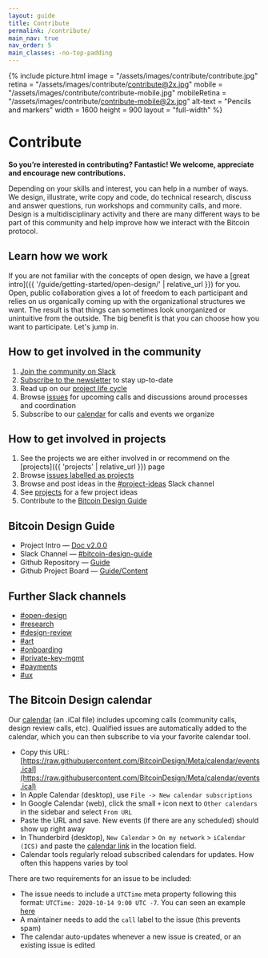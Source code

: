 ```yaml
---
layout: guide
title: Contribute
permalink: /contribute/
main_nav: true
nav_order: 5
main_classes: -no-top-padding
---
```


{% include picture.html
   image = "/assets/images/contribute/contribute.jpg"
   retina = "/assets/images/contribute/contribute@2x.jpg"
   mobile = "/assets/images/contribute/contribute-mobile.jpg"
   mobileRetina = "/assets/images/contribute/contribute-mobile@2x.jpg"
   alt-text = "Pencils and markers"
   width = 1600
   height = 900
   layout = "full-width"
%}

# Contribute

**So you’re interested in contributing? Fantastic! We welcome, appreciate and encourage new contributions.**

Depending on your skills and interest, you can help in a number of ways. We design, illustrate, write copy and code, do technical research, discuss and answer questions, run workshops and community calls, and more. Design is a multidisciplinary activity and there are many different ways to be part of this community and help improve how we interact with the Bitcoin protocol.


## Learn how we work

If you are not familiar with the concepts of open design, we have a [great intro]({{ '/guide/getting-started/open-design/' | relative_url }}) for you. Open, public collaboration gives a lot of freedom to each participant and relies on us organically coming up with the organizational structures we want. The result is that things can sometimes look unorganized or unintuitive from the outside. The big benefit is that you can choose how you want to participate. Let's jump in.

## How to get involved in the community

1. [Join the community on Slack](https://join.slack.com/t/bitcoindesign/shared_invite/zt-gytq2snl-4TEWJOTKrXRCB4YLBoDunA)
2. [Subscribe to the newsletter](https://bitcoindesign.substack.com) to stay up-to-date
2. Read up on our [project life cycle](Projects.md)
3. Browse [issues](https://github.com/BitcoinDesign/Meta/issues) for upcoming calls and discussions around processes and coordination
4. Subscribe to our [calendar](https://raw.githubusercontent.com/BitcoinDesign/Meta/calendar/events.ical) for calls and events we organize

## How to get involved in projects

1. See the projects we are either involved in or recommend on the [projects]({{ 'projects' | relative_url }}) page
1. Browse [issues labelled as projects](https://github.com/BitcoinDesign/Meta/issues?q=is%3Aopen+is%3Aissue+label%3Aproject)
2. Browse and post ideas in the [#project-ideas](https://bitcoindesign.slack.com/archives/C0174N5KUF9) Slack channel
1. See [projects](Projects.md) for a few project ideas
1. Contribute to the [Bitcoin Design Guide](https://github.com/BitcoinDesign/Guide)

## Bitcoin Design Guide

- Project Intro — [Doc v2.0.0](https://docs.google.com/document/d/1YiYeRIybGmxmErCOI4Jc8Qajz3JGM1JYVfUtpzyCzSk/edit?usp=sharing)
- Slack Channel — [#bitcoin-design-guide](https://bitcoindesign.slack.com/archives/C015856BDME)
- Github Repository — [Guide](https://github.com/BitcoinDesign/Guide)
- Github Project Board — [Guide/Content](https://github.com/BitcoinDesign/Guide/projects/1)

## Further Slack channels

- [#open-design](https://bitcoindesign.slack.com/archives/C015GFYSJNA)
- [#research](https://bitcoindesign.slack.com/archives/C015DQEPCHJ)
- [#design-review](https://bitcoindesign.slack.com/archives/C015DQEPCHJ)
- [#art](https://bitcoindesign.slack.com/archives/C015DQEPCHJ)
- [#onboarding](https://bitcoindesign.slack.com/archives/C019PB6GW7M)
- [#private-key-mgmt](https://bitcoindesign.slack.com/archives/C018RATDW82)
- [#payments](https://bitcoindesign.slack.com/archives/C0191UWDHBP)
- [#ux](https://bitcoindesign.slack.com/archives/C015DQEPCHJ)

## The Bitcoin Design calendar

Our [calendar](https://raw.githubusercontent.com/BitcoinDesign/Meta/calendar/events.ical) (an .iCal file) includes upcoming calls (community calls, design review calls, etc). Qualified issues are automatically added to the calendar, which you can then subscribe to via your favorite calendar tool.

- Copy this URL: [https://raw.githubusercontent.com/BitcoinDesign/Meta/calendar/events.ical](https://raw.githubusercontent.com/BitcoinDesign/Meta/calendar/events.ical)
- In Apple Calendar (desktop), use `File -> New calendar subscriptions`
- In Google Calendar (web), click the small `+` icon next to `Other calendars` in the sidebar and select `From URL`
- Paste the URL and save. New events (if there are any scheduled) should show up right away
- In Thunderbird (desktop), `New Calendar` > `On my network` > `iCalendar (ICS)` and paste the [calendar link](https://raw.githubusercontent.com/BitcoinDesign/Meta/calendar/events.ical) in the location field.
- Calendar tools regularly reload subscribed calendars for updates. How often this happens varies by tool

There are two requirements for an issue to be included:

- The issue needs to include a `UTCTime` meta property following this format: `UTCTime: 2020-10-14 9:00 UTC -7`. You can seen an example [here](https://github.com/BitcoinDesign/Meta/issues/27)
- A maintainer needs to add the `call` label to the issue (this prevents spam)
- The calendar auto-updates whenever a new issue is created, or an existing issue is edited
